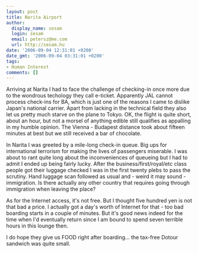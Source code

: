 ```yaml
---
layout: post
title: Narita Airport
author:
  display_name: sesam
  login: sesam
  email: petersz@me.com
  url: http://sesam.hu
date: '2006-09-04 12:31:01 +0200'
date_gmt: '2006-09-04 03:31:01 +0200'
tags:
- Human Interest
comments: []
---
```


Arriving at Narita I had to face the challenge of checking-in once more due to the wondrous techology they call e-ticket. Apparently JAL cannot process check-ins for BA, which is just one of the reasons I came to dislike Japan's national carrier. Apart from lacking in the technical field they also let us pretty much starve on the plane to Tokyo. OK, the flight is quite short, about an hour, but not a morsel of anything edible still qualifies as appalling in my humble opinion. The Vienna - Budapest distance took about fifteen minutes at best but we still received a bar of chocolate.

In Narita I was greeted by a mile-long check-in queue. Big ups for international terrorism for making the lives of passengers miserable. I was about to rant quite long about the inconveniences of queueing but I had to admit I ended up being fairly lucky. After the business/first/royal/etc class people got their luggage checked I was in the first twenty plebs to pass the scrutiny. Hand luggage scan followed as usual and - weird it may sound - immigration. Is there actually any other country that requires going through immigration when leaving the place?

As for the Internet access, it's not free. But I thought five hundred yen is not that bad a price. I actually got a day's worth of Internet for that - too bad boarding starts in a couple of minutes. But it's good news indeed for the time when I'd eventually return since I am bound to spend seven terrible hours in this lounge then.

I do hope they give us FOOD right after boarding... the tax-free Dotour sandwich was quite small.
